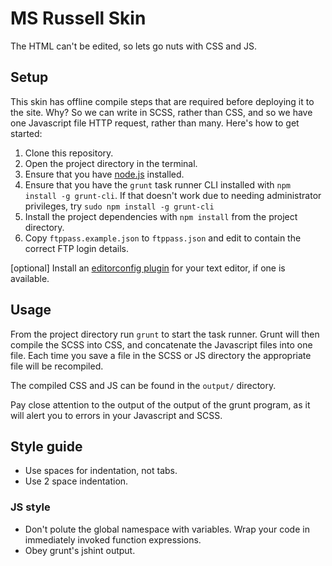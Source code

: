 # MS Russell Skin

The HTML can't be edited, so lets go nuts with CSS and JS.

## Setup

This skin has offline compile steps that are required before deploying it to
the site. Why? So we can write in SCSS, rather than CSS, and so we have one
Javascript file HTTP request, rather than many. Here's how to get started:

1. Clone this repository.
2. Open the project directory in the terminal.
3. Ensure that you have [node.js](http://nodejs.org/) installed.
4. Ensure that you have the `grunt` task runner CLI installed with `npm install
   -g grunt-cli`. If that doesn't work due to needing administrator privileges,
   try `sudo npm install -g grunt-cli`
5. Install the project dependencies with `npm install` from the project
   directory.
6. Copy `ftppass.example.json` to `ftppass.json` and edit to contain the
   correct FTP login details.

[optional] Install an [editorconfig plugin](http://editorconfig.org/#download)
for your text editor, if one is available.

## Usage

From the project directory run `grunt` to start the task runner. Grunt will
then compile the SCSS into CSS, and concatenate the Javascript files into one
file. Each time you save a file in the SCSS or JS directory the appropriate
file will be recompiled.

The compiled CSS and JS can be found in the `output/` directory.

Pay close attention to the output of the output of the grunt program, as it
will alert you to errors in your Javascript and SCSS.

## Style guide

* Use spaces for indentation, not tabs.
* Use 2 space indentation.

### JS style

* Don't polute the global namespace with variables. Wrap your code in
  immediately invoked function expressions.
* Obey grunt's jshint output.

